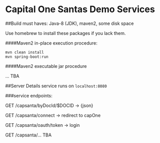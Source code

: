 # Capital One Santas Demo Services

##Build
must haves:
Java-8 (JDK), maven2, some disk space

Use homebrew to install these packages if you lack them.

####Maven2 in-place execution procedure:

```
mvn clean install
mvn spring-boot:run
```

####Maven2 executable jar procedure

... TBA

##Server Details
service runs on `localhost:8080`

###service endpoints:

GET /capsanta/byDocId/$DOCID -> {json}

GET /capsanta/connect -> redirect to capOne

GET /capsanta/oauth/token -> login

GET /capsanta/... TBA
